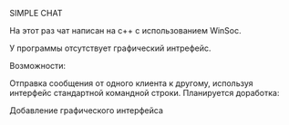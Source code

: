 SIMPLE CHAT

На этот раз чат написан на c++ с использованием WinSoc.

У программы отсутствует графический интрефейс.

Возможности:

Отправка сообщения от одного клиента к другому, используя интерфейс стандартной командной строки.
Планируется доработка:

Добавление графического интерфейса
